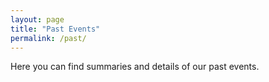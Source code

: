 ```yaml
---
layout: page
title: "Past Events"
permalink: /past/
---
```


Here you can find summaries and details of our past events.